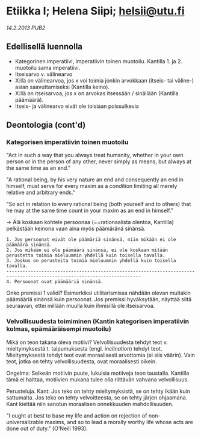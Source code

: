 # Etiikka I; Helena Siipi; helsii@utu.fi #
*14.2.2013 PUB2*

## Edellisellä luennolla ##

* Kategorinen imperatiivi, imperatiivin toinen muotoilu. Kantilla 1. ja 2. muotoilu sama imperatiivi. 
* Itseisarvo v. välinearvo
* X:llä on välinearvoa, jos x voi toimia jonkin arvokkaan (itseis- tai väline-) asian saavuttamiseksi (Kantilla keino).
* X:llä on itseisarvoa, jos x on arvokas itsessään / sinällään (Kantilla päämäärä).
* Itseis- ja välinearvo eivät ole toisiaan poissulkevia

## Deontologia (cont'd) ##

### Kategorisen imperatiivin toinen muotoilu ###

"Act in such a way that you always treat humanity, whether in your own person or in the person of any other, never simply as means, but always at the same time as an end."

"A rational being, by his very nature an end and consequently an end in himself, must serve for every maxim as a condition limiting all merely relative and arbitrary ends."

"So act in relation to every rational being (both yourself and to others) that he may at the same time count in your maxim as an end in himself."

&rarr; Älä koskaan kohtele persoonaa (==rationaalista olentoa, Kantilla) pelkästään keinona vaan aina myös päämäränä sinänsä.

    1. Jos persoonat eivät ole päämäriä sinänsä, niin mikään ei ole päämäärä sinänsä.
    2. Jos mikään ei ole päämäärä sinänsä, ei ole koskaan mitään perustetta toimia mieluummin yhdellä kuin toisella tavalla.
    3. Joskus on perusteita toimia mieluummin yhdellä kuin toisella tavalla.
    ------------------------------------------------------------------------------------------------------------------------
    4. Persoonat ovat päämääriä sinänsä.

Onko premissi 1 validi? Esimerkiksi utilitarismissa nähdään olevan muitakin päämääriä sinänsä kuin persoonat. Jos premissi hyväksytään, näyttää siitä seuraavan, ettei millään muulla kuin ihmisillä ole itseisarvoa.

### Velvollisuudesta toimiminen (Kantin kategorisen imperatiivin kolmas, epämääräisempi muotoilu) ###

Mikä on teon takana oleva motiivi? Velvollisuudesta tehdyt teot v. mieltymyksestä t. taipumuksesta (engl. _inclination_) tehdyt teot. Mieltymyksestä tehdyt teot ovat moraalisesti arvottomia (ei siis väärin). Vain teot, jotka on tehty velvollisuudesta, ovat moraalisesti oikein.

Ongelma: Selkeän motiivin puute, lukuisia motiiveja teon taustalla. Kantilla tämä ei haittaa, motiivien mukana tulee olla riittävän vahvana velvollisuus.

Perusteluja. Kant: Jos teko on tehty mieltymyksistä, se on tehty ikään kuin sattumalta. Jos teko on tehty velvoitteesta, se on tehty järjen ohjaamana. Kant kieltää niin sanotun moraalisen onnekkuuden mahdollisuuden.

"I ought at best to base my life and action on rejection of non-universalizable maxims, and so to lead a morally worthy life whose acts are done out of duty." (O'Neill 1993).
